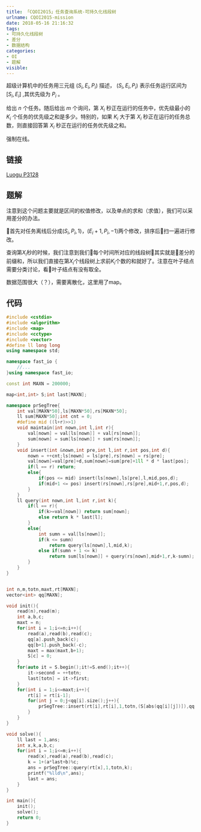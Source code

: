 ```yaml
---
title: 「CQOI2015」任务查询系统-可持久化线段树
urlname: CQOI2015-mission
date: 2018-05-16 21:16:32
tags:
- 可持久化线段树
- 差分
- 数据结构
categories: 
- OI
- 题解
visible:
---
```


超级计算机中的任务用三元组 $(S_i,E_i,P_i)$ 描述， $(S_i,E_i,P_i)$ 表示任务运行区间为 $[S_i,E_i]$ ,其优先级为 $P_i$ 。

给出 $n$ 个任务。随后给出 $m$ 个询问，第 $X_i$ 秒正在运行的任务中，优先级最小的 $K_i$ 个任务的优先级之和是多少。特别的，如果 $K_i$ 大于第 $X_i$ 秒正在运行的任务总数，则直接回答第 $X_i$ 秒正在运行的任务优先级之和。

强制在线。

<!-- more -->

## 链接

[Luogu P3128](https://www.luogu.org/problemnew/show/P3168)

## 题解

注意到这个问题主要就是区间的权值修改，以及单点的求和（求值），我们可以采用差分的办法。

首先对任务离线后分成$(S_i,P_i,1)$，$(E_i+1,P_i,-1)$两个修改，排序后扫一遍进行修改。

查询第$X_i$秒的时候，我们注意到我们每个时间所对应的线段树其实就是差分的前缀和，所以我们直接在第$X_i$个线段树上求前$K_i$个数的和就好了。注意在叶子结点需要分类讨论，看叶子结点有没有取全。

数据范围很大（？），需要离散化，这里用了map。

## 代码


```cpp
#include <cstdio>
#include <algorithm>
#include <map>
#include <cctype>
#include <vector>
#define ll long long
using namespace std;

namespace fast_io {
    //...
}using namespace fast_io;

const int MAXN = 200000;

map<int,int> S;int last[MAXN];

namespace prSegTree{
    int val[MAXN*50],ls[MAXN*50],rs[MAXN*50];
    ll sum[MAXN*50];int cnt = 0;
    #define mid ((l+r)>>1)
    void maintain(int nown,int l,int r){
        val[nown] = val[ls[nown]] + val[rs[nown]];
        sum[nown] = sum[ls[nown]] + sum[rs[nown]];
    }
    void insert(int &nown,int pre,int l,int r,int pos,int d){
        nown = ++cnt;ls[nown] = ls[pre],rs[nown] = rs[pre];
        val[nown]=val[pre]+d,sum[nown]=sum[pre]+1ll * d * last[pos];
        if(l == r) return;
        else{
            if(pos <= mid) insert(ls[nown],ls[pre],l,mid,pos,d);
            if(mid+1 <= pos) insert(rs[nown],rs[pre],mid+1,r,pos,d);
        }
    }
    ll query(int nown,int l,int r,int k){
        if(l == r){
            if(k>=val[nown]) return sum[nown];
            else return k * last[l];
        }
        else{
            int sumn = val[ls[nown]];
            if(k <= sumn)
                return query(ls[nown],l,mid,k);   
            else if(sumn + 1 <= k)
                return sum[ls[nown]] + query(rs[nown],mid+1,r,k-sumn);
        }
    }
}


int n,m,totn,maxt,rt[MAXN];
vector<int> qq[MAXN];

void init(){
    read(n),read(m);
    int a,b,c;
    maxt = n;
    for(int i = 1;i<=n;i++){
        read(a),read(b),read(c);
        qq[a].push_back(c);
        qq[b+1].push_back(-c);
        maxt = max(maxt,b+1);
        S[c] = 0;
    }
    for(auto it = S.begin();it!=S.end();it++){
        it->second = ++totn;
        last[totn] = it->first;
    }
    for(int i = 1;i<=maxt;i++){
        rt[i] = rt[i-1];
        for(int j = 0;j<qq[i].size();j++){
            prSegTree::insert(rt[i],rt[i],1,totn,(S[abs(qq[i][j])]),qq[i][j] > 0? 1 : -1);
        }
    }
}

void solve(){
    ll last = 1,ans;
    int x,k,a,b,c;
    for(int i = 1;i<=m;i++){
        read(x),read(a),read(b),read(c);
        k = 1+(a*last+b)%c;
        ans = prSegTree::query(rt[x],1,totn,k);
        printf("%lld\n",ans);
        last = ans;
    }
}

int main(){
    init();
    solve();
    return 0;
}
```

